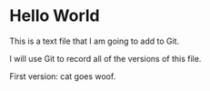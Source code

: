 # Hello World 

This is a text file that I am going to add to Git.

I will use Git to record all of the versions of this file.

First version: cat goes woof.


